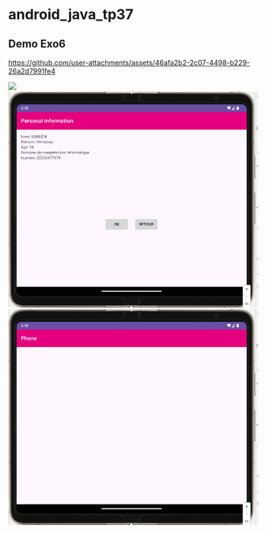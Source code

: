 # android_java_tp37
## Demo Exo6



https://github.com/user-attachments/assets/46afa2b2-2c07-4498-b229-26a2d7991fe4

<img src="demo/demo6.1" />
<img src="demo/demo6.2.png"/>
<img src="demo/demo6.3.png"/>